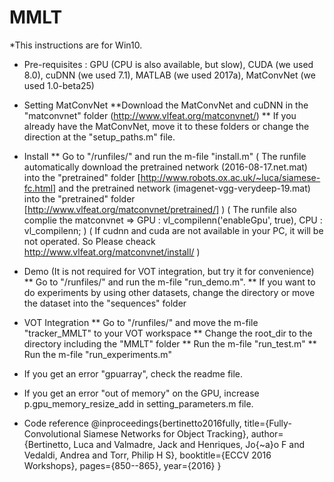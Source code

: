 # MMLT


*This instructions are for Win10.
* Pre-requisites : GPU (CPU is also available, but slow), CUDA (we used 8.0), cuDNN (we used 7.1), MATLAB (we used 2017a), MatConvNet (we used 1.0-beta25)

* Setting MatConvNet
**Download the MatConvNet and cuDNN in the "matconvnet" folder (http://www.vlfeat.org/matconvnet/)
** If you already have the MatConvNet, move it to these folders or change the direction at the "setup_paths.m" file.
* Install
** Go to "/runfiles/" and run the m-file "install.m"
 ( The runfile automatically download the pretrained network (2016-08-17.net.mat) into the "pretrained" folder [http://www.robots.ox.ac.uk/~luca/siamese-fc.html] and
    the pretrained network (imagenet-vgg-verydeep-19.mat) into the "pretrained" folder [http://www.vlfeat.org/matconvnet/pretrained/] )
  ( The runfile also complie the matconvnet => GPU : vl_compilenn('enableGpu', true), CPU : vl_compilenn; )
  ( If cudnn and cuda are not available in your PC, it will be not operated. So Please cheack http://www.vlfeat.org/matconvnet/install/ )
* Demo (It is not required for VOT integration, but try it for convenience)
** Go to "/runfiles/" and run the m-file "run_demo.m".
** If you want to do experiments by using other datasets, change the directory or move the dataset into the "sequences" folder
* VOT Integration
** Go to "/runfiles/" and move the m-file "tracker_MMLT" to your VOT workspace
** Change the root_dir to the directory including the "MMLT" folder
** Run the m-file "run_test.m"
** Run the m-file "run_experiments.m"

* If you get an error "gpuarray", check the readme file.
* If you get an error "out of memory" on the GPU, increase p.gpu_memory_resize_add in setting_parameters.m file.

* Code reference
@inproceedings{bertinetto2016fully,
  title={Fully-Convolutional Siamese Networks for Object Tracking},
  author={Bertinetto, Luca and Valmadre, Jack and Henriques, Jo{\~a}o F and Vedaldi, Andrea and Torr, Philip H S},
  booktitle={ECCV 2016 Workshops},
  pages={850--865},
  year={2016}
}


